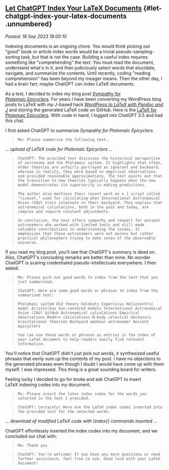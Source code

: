 ## [Let ChatGPT Index Your LaTeX Documents](http://analyzethedatanotthedrivel.org/2023/09/18/let-chatgpt-index-your-latex-documents/) {#let-chatgpt-index-your-latex-documents .unnumbered}

*Posted: 18 Sep 2023 18:00:10*

Indexing documents is an ongoing chore. You would think picking out
"good" book or article index words would be a trivial
pseudo-sampling-sorting task, but that is not the case. Building a
useful index requires something like "comprehending" the text. You must
read the document, understand what's in it, and then judiciously select
words that elucidate, navigate, and summarize the contents. Until
recently, coding "reading comprehension" has been beyond my meager
means. Then the other day, I had a brain fart; maybe ChatGPT can index
LaTeX documents.

As a test, I decided to index my blog post *[Sympathy for
Ptolemaic Epicyclers](https://analyzethedatanotthedrivel.org/2023/04/07/sympathy-for-ptolemaic-epicyclers/).*
For years I have been converting my WordPress blog posts to LaTeX with
my J-based hack *[WordPress to LaTeX with Pandoc and
J](https://analyzethedatanotthedrivel.org/2012/02/11/wordpress-to-latex-with-pandoc-and-j-prerequisites-part-1/)*
and storing the generated LaTeX code on GitHub. Here is the [LaTeX for
Ptolemaic
Epicyclers](https://github.com/bakerjd99/Analyze-the-Data-not-the-Drivel/blob/master/wp2latex/sympathyforptolemaic7823.tex).
With code in hand, I logged into ChatGPT 3.5 and had this chat.

I first asked ChatGPT to summarize *Sympathy for Ptolemaic Epicyclers*.

> `Me: Please summarize the following text.`

*... upload of LaTeX code for Ptolemaic Epicyclers ...*

> `ChatGPT: The provided text discusses the historical perspective of astronomy and the Ptolemaic system. It highlights that often, older theories are unfairly portrayed as ignorant and backward, whereas in reality, they were based on empirical observations and provided reasonable approximations. The text points out that the transition to new theories typically happens when the new model demonstrates its superiority in making predictions.`
>
> `The author also mentions their recent work on a J script called "riseset," used for calculating when International Astronomical Union (IAU) stars culminate in their backyard. They explain that astronomical calculations, both in the past and today, are complex and require constant adjustments.`
>
> `In conclusion, the text offers sympathy and respect for ancient astronomers who worked with limited tools and still made valuable contributions to understanding the cosmos. It emphasizes that these astronomers were not morons but rather practical philosophers trying to make sense of the observable universe.`

If you read my blog post, you'll see that ChatGPT's summary is dead on.
Also, ChatGPT's concluding remarks are better than mine. No wonder
ChatGPT is scaring credentialed pseudo-intellectuals everywhere. I then
asked.

> `Me: Please pick out good words to index from the text that you just summarized.`

> `ChatGPT: Here are some good words or phrases to index from the summarized text:`
>
> `Ptolemaic system Old theory holdouts Copernicus Heliocentric model Aristarchus Sun-centered models International Astronomical Union (IAU) GitHub Astronomical calculations Empirical observations Modern calculations N-body celestial mechanics Gravitational theories Backyard amateur astronomer Ancient epicyclers`
>
> `You can use these words or phrases as entries in the index of your LaTeX document to help readers easily find relevant information.`

You'll notice that ChatGPT didn't just pick out words, it synthesized
useful phrases that eerily sum up the contents of my post. I have no
objections to the generated phrases even though I doubt I would have
come up with them myself. I was impressed. This thing is a great
sounding board for writers.

Feeling lucky I decided to go for broke and ask ChatGPT to insert
LaTeX indexing codes into my document.

> `Me: Please insert the latex index codes for the words you selected in the text I provided.`

> `ChatGPT: Certainly! Here are the LaTeX index codes inserted into the provided text for the selected words:`

*... download of modified LaTeX code with \\index{} commands inserted
...*

ChatGPT effortlessly inserted the index codes into my document, and we
concluded our chat with:

> `Me: Thank you`

> `ChatGPT: You’re welcome! If you have any more questions or need further assistance, feel free to ask. Good luck with your LaTeX document!`
